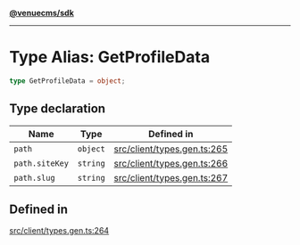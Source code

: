[**@venuecms/sdk**](../Index.md)

***

# Type Alias: GetProfileData

```ts
type GetProfileData = object;
```

## Type declaration

| Name | Type | Defined in |
| ------ | ------ | ------ |
| `path` | `object` | [src/client/types.gen.ts:265](https://github.com/venuecms/sdk/blob/97b5dd87028768348fc162149733841fcbf81c7e/src/client/types.gen.ts#L265) |
| `path.siteKey` | `string` | [src/client/types.gen.ts:266](https://github.com/venuecms/sdk/blob/97b5dd87028768348fc162149733841fcbf81c7e/src/client/types.gen.ts#L266) |
| `path.slug` | `string` | [src/client/types.gen.ts:267](https://github.com/venuecms/sdk/blob/97b5dd87028768348fc162149733841fcbf81c7e/src/client/types.gen.ts#L267) |

## Defined in

[src/client/types.gen.ts:264](https://github.com/venuecms/sdk/blob/97b5dd87028768348fc162149733841fcbf81c7e/src/client/types.gen.ts#L264)

